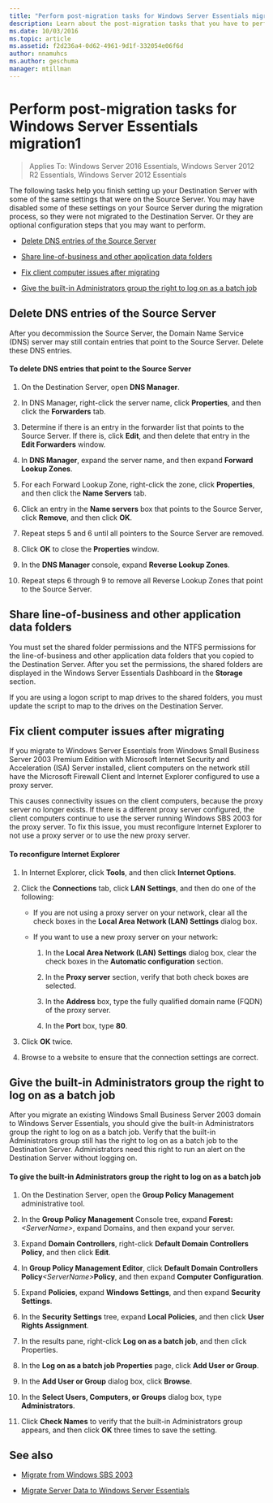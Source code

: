 ```yaml
---
title: "Perform post-migration tasks for Windows Server Essentials migration1"
description: Learn about the post-migration tasks that you have to perform after you've migrated Windows Server Essentials.
ms.date: 10/03/2016
ms.topic: article
ms.assetid: f2d236a4-0d62-4961-9d1f-332054e06f6d
author: nnamuhcs
ms.author: geschuma
manager: mtillman
---
```


# Perform post-migration tasks for Windows Server Essentials migration1

>Applies To: Windows Server 2016 Essentials, Windows Server 2012 R2 Essentials, Windows Server 2012 Essentials

The following tasks help you finish setting up your Destination Server with some of the same settings that were on the Source Server. You may have disabled some of these settings on your Source Server during the migration process, so they were not migrated to the Destination Server. Or they are optional configuration steps that you may want to perform.


-   [Delete DNS entries of the Source Server](Perform-post-migration-tasks-for-Windows-Server-Essentials-migration.md#BKMK_DeleteDNSEntries)

-   [Share line-of-business and other application data folders](Perform-post-migration-tasks-for-Windows-Server-Essentials-migration.md#BKMK_ShareLineOfBusinessAndOtherApplications)

-   [Fix client computer issues after migrating](Perform-post-migration-tasks-for-Windows-Server-Essentials-migration.md#BKMK_FixClientComputerIssuesAfterMigrating)

-   [Give the built-in Administrators group the right to log on as a batch job](Perform-post-migration-tasks-for-Windows-Server-Essentials-migration.md#BKMK_AdminGroup)


##  <a name="BKMK_DeleteDNSEntries"></a> Delete DNS entries of the Source Server
 After you decommission the Source Server, the Domain Name Service (DNS) server may still contain entries that point to the Source Server. Delete these DNS entries.

#### To delete DNS entries that point to the Source Server

1.  On the Destination Server, open **DNS Manager**.

2.  In DNS Manager, right-click the server name, click **Properties**, and then click the **Forwarders** tab.

3.  Determine if there is an entry in the forwarder list that points to the Source Server. If there is, click **Edit**, and then delete that entry in the **Edit Forwarders** window.

4.  In **DNS Manager**, expand the server name, and then expand **Forward Lookup Zones**.

5.  For each Forward Lookup Zone, right-click the zone, click **Properties**, and then click the **Name Servers** tab.

6.  Click an entry in the **Name servers** box that points to the Source Server, click **Remove**, and then click **OK**.

7.  Repeat steps 5 and 6 until all pointers to the Source Server are removed.

8.  Click **OK** to close the **Properties** window.

9. In the **DNS Manager** console, expand **Reverse Lookup Zones**.

10. Repeat steps 6 through 9 to remove all Reverse Lookup Zones that point to the Source Server.

##  <a name="BKMK_ShareLineOfBusinessAndOtherApplications"></a> Share line-of-business and other application data folders
 You must set the shared folder permissions and the NTFS permissions for the line-of-business and other application data folders that you copied to the Destination Server. After you set the permissions, the shared folders are displayed in the  Windows Server Essentials Dashboard in the **Storage** section.

 If you are using a logon script to map drives to the shared folders, you must update the script to map to the drives on the Destination Server.

##  <a name="BKMK_FixClientComputerIssuesAfterMigrating"></a> Fix client computer issues after migrating
 If you migrate to  Windows Server Essentials from Windows Small Business Server 2003 Premium Edition with Microsoft Internet Security and Acceleration (ISA) Server installed, client computers on the network still have the Microsoft Firewall Client and Internet Explorer configured to use a proxy server.

 This causes connectivity issues on the client computers, because the proxy server no longer exists. If there is a different proxy server configured, the client computers continue to use the server running Windows SBS 2003 for the proxy server. To fix this issue, you must reconfigure Internet Explorer to not use a proxy server or to use the new proxy server.

#### To reconfigure Internet Explorer

1.  In Internet Explorer, click **Tools**, and then click **Internet Options**.

2.  Click the **Connections** tab, click **LAN Settings**, and then do one of the following:

    -   If you are not using a proxy server on your network, clear all the check boxes in the **Local Area Network (LAN) Settings** dialog box.

    -   If you want to use a new proxy server on your network:

        1.  In the **Local Area Network (LAN) Settings** dialog box, clear the check boxes in the **Automatic configuration** section.

        2.  In the **Proxy server** section, verify that both check boxes are selected.

        3.  In the **Address** box, type the fully qualified domain name (FQDN) of the proxy server.

        4.  In the **Port** box, type **80**.

3.  Click **OK** twice.

4.  Browse to a website to ensure that the connection settings are correct.

##  <a name="BKMK_AdminGroup"></a> Give the built-in Administrators group the right to log on as a batch job
 After you migrate an existing Windows Small Business Server 2003 domain to  Windows Server Essentials, you should give the built-in Administrators group the right to log on as a batch job. Verify that the built-in Administrators group still has the right to log on as a batch job to the Destination Server. Administrators need this right to run an alert on the Destination Server without logging on.

#### To give the built-in Administrators group the right to log on as a batch job

1. On the Destination Server, open the **Group Policy Management** administrative tool.

2. In the **Group Policy Management** Console tree, expand **Forest:** *<ServerName\>*, expand Domains, and then expand your server.

3. Expand **Domain Controllers**, right-click **Default Domain Controllers Policy**, and then click **Edit**.

4. In **Group Policy Management Editor**, click **Default Domain Controllers Policy**<em><ServerName\></em>**Policy**, and then expand **Computer Configuration**.

5. Expand **Policies**, expand **Windows Settings**, and then expand **Security Settings**.

6. In the **Security Settings** tree, expand **Local Policies**, and then click **User Rights Assignment**.

7. In the results pane, right-click **Log on as a batch job**, and then click Properties.

8. In the **Log on as a batch job Properties** page, click **Add User or Group**.

9. In the **Add User or Group** dialog box, click **Browse**.

10. In the **Select Users, Computers, or Groups** dialog box, type **Administrators**.

11. Click **Check Names** to verify that the built-in Administrators group appears, and then click **OK** three times to save the setting.

## See also


-   [Migrate from Windows SBS 2003](Migrate-Windows-Small-Business-Server-2003-to-Windows-Server-Essentials.md)

-   [Migrate Server Data to Windows Server Essentials](Migrate-Server-Data-to-Windows-Server-Essentials.md)

